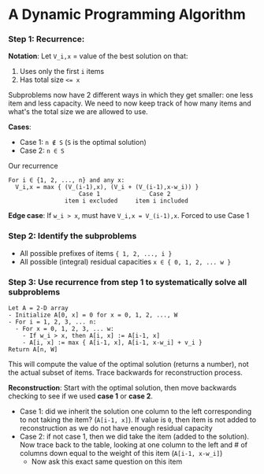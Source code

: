 # A Dynamic Programming Algorithm

### Step 1: Recurrence:
**Notation**: Let `V_i,x` = value of the best solution on that:
1. Uses only the first `i` items
2. Has total size `<= x`

Subproblems now have 2 different ways in which they get smaller: one less item
and less capacity. We need to now keep track of how many items and what's the
total size we are allowed to use.

**Cases**:
- Case 1: `n ∉ S` (`S` is the optimal solution)
- Case 2: `n ∈ S`

Our recurrence
```
For i ∈ {1, 2, ..., n} and any x:
  V_i,x = max { (V_(i-1),x), (V_i + (V_(i-1),x-w_i)) }
                    Case 1              Case 2
                item i excluded     item i included
```

**Edge case**: If `w_i > x`, must have `V_i,x = V_(i-1),x`. Forced to use Case 1

### Step 2: Identify the subproblems
- All possible prefixes of items `{ 1, 2, ..., i }`
- All possible (integral) residual capacities `x ∈ { 0, 1, 2, ... w }`

### Step 3: Use recurrence from step 1 to systematically solve all subproblems
```
Let A = 2-D array
- Initialize A[0, x] = 0 for x = 0, 1, 2, ..., W
- For i = 1, 2, 3, ... n:
  - For x = 0, 1, 2, 3, ... w:
    - If w_i > x, then A[i, x] := A[i-1, x]
    - A[i, x] := max { A[i-1, x], A[i-1, x-w_i] + v_i }
Return A[n, W]
```

This will compute the value of the optimal solution (returns a number), not the
actual subset of items. Trace backwards for reconstruction process.

**Reconstruction**: Start with the optimal solution, then move backwards
checking to see if we used **case 1** or **case 2**.
- Case 1: did we inherit the solution one column to the left corresponding to
    not taking the item? (`A[i-1, x]`). If value is `0`, then item is not added
    to reconstruction as we do not have enough residual capacity
- Case 2: if not case 1, then we did take the item (added to the solution). Now
    trace back to the table, looking at one column to the left and # of columns
    down equal to the weight of this item (`A[i-1, x-w_i]`)
    - Now ask this exact same question on this item
